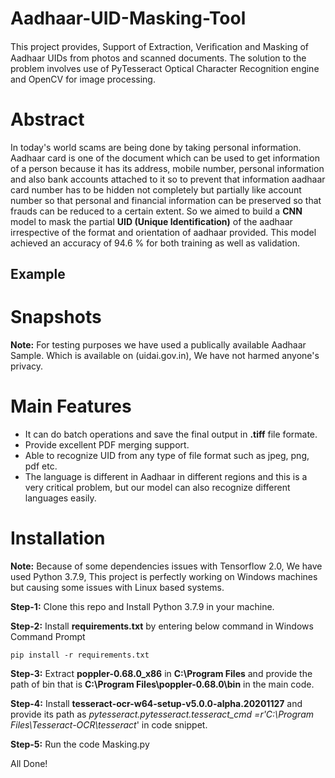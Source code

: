 

# Aadhaar-UID-Masking-Tool

This project provides, Support of Extraction, Veriﬁcation and Masking of Aadhaar UIDs from photos and scanned documents. The solution to the problem involves use of PyTesseract Optical Character Recognition engine and OpenCV for image processing. 

# Abstract
In today's world scams are being done by taking personal information. Aadhaar card is one of the
document which can be used to get information of a person because it has its address, mobile
number, personal information and also bank accounts attached to it so to prevent that information
aadhaar card number has to be hidden not completely but partially like account number so that
personal and financial information can be preserved so that frauds can be reduced to a certain extent.
So we aimed to build a **CNN** model to mask the partial **UID (Unique Identification)** of the aadhaar irrespective of the format and orientation of aadhaar provided. This model achieved an accuracy of 94.6 % for both training as well as validation.

## Example

# Snapshots
**Note:** For testing purposes we have used a publically available Aadhaar Sample. Which is available on (uidai.gov.in), We have not harmed anyone's privacy.

# Main Features

 - It can do batch operations and save the final output in **.tiff** file
   formate. 
  - Provide excellent PDF merging support.
  - Able to recognize UID from any type of file format such as
   jpeg, png, pdf etc. 
   - The language is different in Aadhaar in different
   regions and this is a very critical problem, but our model can also
   recognize different languages easily.

# Installation
**Note:** Because of some dependencies issues with Tensorflow 2.0, We have used Python 3.7.9, This project is perfectly working on Windows machines but causing some issues with Linux based systems.

**Step-1:** Clone this repo and Install Python 3.7.9 in your machine.

**Step-2:** Install **requirements.txt** by entering below command in Windows Command Prompt

    pip install -r requirements.txt

**Step-3:** Extract **poppler-0.68.0_x86** in **C:\Program Files** and provide the path of bin that is **C:\Program Files\poppler-0.68.0\bin** in the main code.

**Step-4:** Install **tesseract-ocr-w64-setup-v5.0.0-alpha.20201127** and provide its path as *pytesseract.pytesseract.tesseract_cmd =r'C:\Program Files\Tesseract-OCR\tesseract*' in code snippet.

**Step-5:** Run the code Masking.py

All Done!




